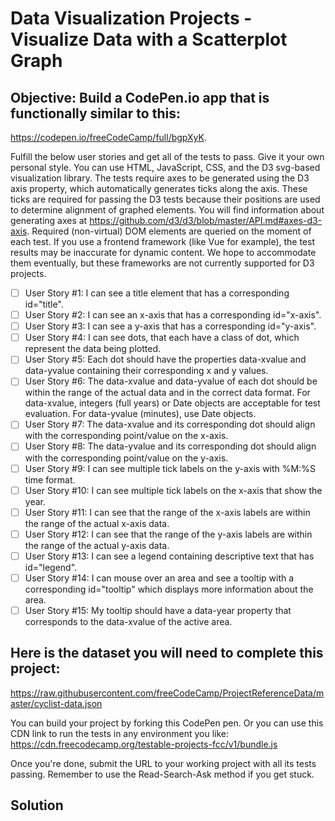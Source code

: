 # Data Visualization Projects - Visualize Data with a Scatterplot Graph

## Objective: Build a CodePen.io app that is functionally similar to this: 
https://codepen.io/freeCodeCamp/full/bgpXyK.

Fulfill the below user stories and get all of the tests to pass. Give it your own personal style.
You can use HTML, JavaScript, CSS, and the D3 svg-based visualization library. The tests require axes to be generated using the D3 axis property, which automatically generates ticks along the axis. These ticks are required for passing the D3 tests because their positions are used to determine alignment of graphed elements. You will find information about generating axes at https://github.com/d3/d3/blob/master/API.md#axes-d3-axis. Required (non-virtual) DOM elements are queried on the moment of each test. If you use a frontend framework (like Vue for example), the test results may be inaccurate for dynamic content. We hope to accommodate them eventually, but these frameworks are not currently supported for D3 projects.

- [ ]  User Story #1: I can see a title element that has a corresponding id="title".
- [ ]  User Story #2: I can see an x-axis that has a corresponding id="x-axis".
- [ ]  User Story #3: I can see a y-axis that has a corresponding id="y-axis".
- [ ]  User Story #4: I can see dots, that each have a class of dot, which represent the data being plotted.
- [ ]  User Story #5: Each dot should have the properties data-xvalue and data-yvalue containing their corresponding x and y values.
- [ ]  User Story #6: The data-xvalue and data-yvalue of each dot should be within the range of the actual data and in the correct data format. For data-xvalue, integers (full years) or Date objects are acceptable for test evaluation. For data-yvalue (minutes), use Date objects.
- [ ]  User Story #7: The data-xvalue and its corresponding dot should align with the corresponding point/value on the x-axis.
- [ ]  User Story #8: The data-yvalue and its corresponding dot should align with the corresponding point/value on the y-axis.
- [ ]  User Story #9: I can see multiple tick labels on the y-axis with %M:%S time format.
- [ ]  User Story #10: I can see multiple tick labels on the x-axis that show the year.
- [ ]  User Story #11: I can see that the range of the x-axis labels are within the range of the actual x-axis data.
- [ ]  User Story #12: I can see that the range of the y-axis labels are within the range of the actual y-axis data.
- [ ]  User Story #13: I can see a legend containing descriptive text that has id="legend".
- [ ]  User Story #14: I can mouse over an area and see a tooltip with a corresponding id="tooltip" which displays more information about the area.
- [ ]  User Story #15: My tooltip should have a data-year property that corresponds to the data-xvalue of the active area.

## Here is the dataset you will need to complete this project:
https://raw.githubusercontent.com/freeCodeCamp/ProjectReferenceData/master/cyclist-data.json

You can build your project by forking this CodePen pen. Or you can use this CDN link to run the tests in any environment you like: https://cdn.freecodecamp.org/testable-projects-fcc/v1/bundle.js

Once you're done, submit the URL to your working project with all its tests passing.
Remember to use the Read-Search-Ask method if you get stuck.

## Solution

      

